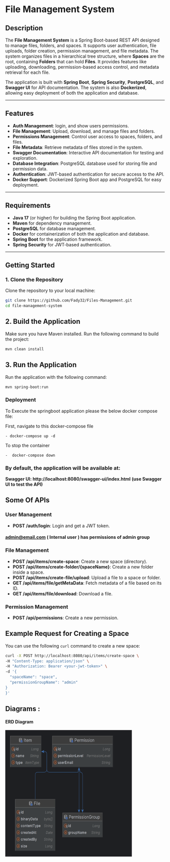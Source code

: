 # File Management System

## Description

The **File Management System** is a Spring Boot-based REST API designed to manage files, folders, and spaces. It supports user authentication, file uploads, folder creation, permission management, and file metadata. The system organizes files in a hierarchical tree structure, where **Spaces** are the root, containing **Folders** that can hold **Files**. It provides features like uploading, downloading, permission-based access control, and metadata retrieval for each file.

The application is built with **Spring Boot**, **Spring Security**, **PostgreSQL**, and **Swagger UI** for API documentation. The system is also **Dockerized**, allowing easy deployment of both the application and database.

---

## Features

- **Auth Management**: login, and show users permissions.
- **File Management**: Upload, download, and manage files and folders.
- **Permissions Management**: Control user access to spaces, folders, and files.
- **File Metadata**: Retrieve metadata of files stored in the system.
- **Swagger Documentation**: Interactive API documentation for testing and exploration.
- **Database Integration**: PostgreSQL database used for storing file and permission data.
- **Authentication**: JWT-based authentication for secure access to the API.
- **Docker Support**: Dockerized Spring Boot app and PostgreSQL for easy deployment.

---

## Requirements

- **Java 17** (or higher) for building the Spring Boot application.
- **Maven** for dependency management.
- **PostgreSQL** for database management.
- **Docker** for containerization of both the application and database.
- **Spring Boot** for the application framework.
- **Spring Security** for JWT-based authentication.

---

## Getting Started

### 1. Clone the Repository

Clone the repository to your local machine:

```bash
git clone https://github.com/Fady32/Files-Management.git
cd file-management-system
```
## 2. Build the Application
Make sure you have Maven installed. Run the following command to build the project:
```bash
mvn clean install
```


##  3. Run the Application
Run the application with the following command:

```bash
mvn spring-boot:run
```

### Deployment

To Execute the springboot application please the below docker compose file:

First, navigate to this docker-compose file

```
- docker-compose up -d
```

To stop the container

```
-  docker-compose down
```


### By default, the application will be available at:

**Swagger UI: http://localhost:8080/swagger-ui/index.html** **(use Swagger UI to test the API)**


## Some Of APIs

### User Management
- **POST /auth/login**: Login and get a JWT token. 
####  admin@email.com ( Internal user ) has permissions of admin group

### File Management
- **POST /api/items/create-space**: Create a new space (directory).
- **POST /api/items/create-folder/{spaceName}**: Create a new folder inside a space.
- **POST /api/items/create-file/upload**: Upload a file to a space or folder.
- **GET /api/items/file/getMetaData**: Fetch metadata of a file based on its ID.
- **GET /api/items/file/download**: Download a file.

### Permission Management
- **POST /api/permissions**: Create a new permission.

## Example Request for Creating a Space

You can use the following `curl` command to create a new space:

```bash
curl -X POST http://localhost:8080/api/items/create-space \
-H "Content-Type: application/json" \
-H "Authorization: Bearer <your-jwt-token>" \
-d '{
  "spaceName": "space",
  "permissionGroupName": "admin"
}
}'
```

## Diagrams : 

#### ERD Diagram

<img height="400" src="file-management\src\main\resources\static\ERD%20diagram.png" width="400"/>